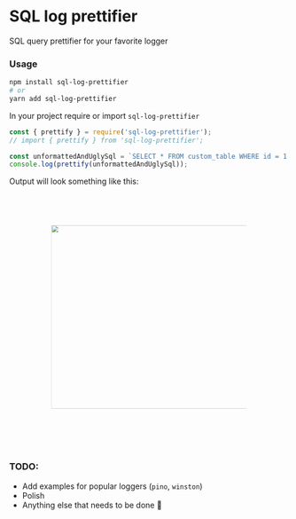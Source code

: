 # SQL log prettifier

SQL query prettifier for your favorite logger

### Usage 

```sh
npm install sql-log-prettifier
# or
yarn add sql-log-prettifier
```

In your project require or import `sql-log-prettifier`
```js
const { prettify } = require('sql-log-prettifier');
// import { prettify } from 'sql-log-prettifier';

const unformattedAndUglySql = `SELECT * FROM custom_table WHERE id = 1 AND name = 'Test'`;
console.log(prettify(unformattedAndUglySql));
```
Output will look something like this: 
<img
  src="blob:https://carbon.now.sh/2cab0d4c-ed13-4835-9261-171c049bd637"
  style="transform:scale(0.7); width:1024px; height:473px; border:0; overflow:hidden;"
  sandbox="allow-scripts allow-same-origin">
</img>

### TODO: 
- Add examples for popular loggers (`pino`, `winston`)
- Polish 
- Anything else that needs to be done :construction_worker:
